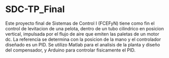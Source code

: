 # SDC-TP_Final
Este proyecto final de Sistemas de Control I (FCEFyN) tiene como fin el control de levitacion de una pelota, dentro de un tubo cilindrico en posicion vertical, impulsada por el flujo de aire que emiten las paletas de un motor dc. La referencia se determina con la posicion de la mano y el controlador diseñado es un PID.
  Se utilizo Matlab para el analisis de la planta y diseño del compensador, y Arduino para controlar fisicamente el PID. 
